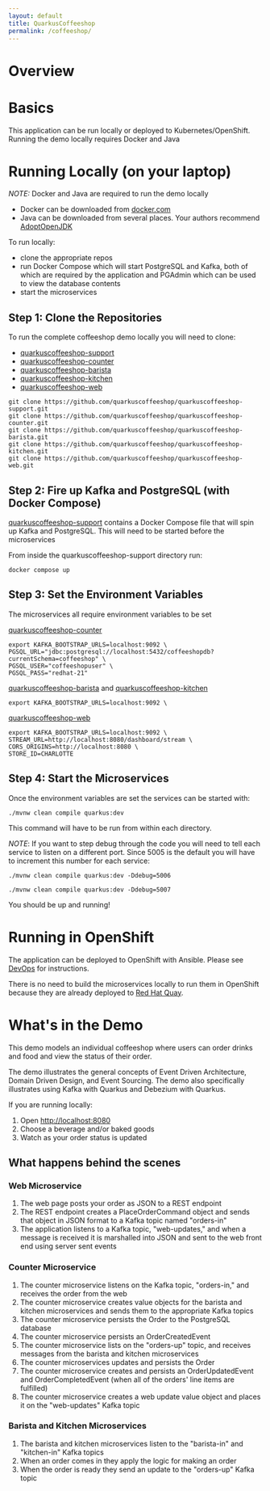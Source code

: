 ```yaml
---
layout: default
title: QuarkusCoffeeshop
permalink: /coffeeshop/
---
```


# Overview

# Basics

This application can be run locally or deployed to Kubernetes/OpenShift.
Running the demo locally requires Docker and Java

# Running Locally (on your laptop)

_NOTE:_ Docker and Java are required to run the demo locally

* Docker can be downloaded from <a href="https://www.docker.com/" target="_blank">docker.com</a>
* Java can be downloaded from several places.  Your authors recommend <a href="https://adoptopenjdk.net/" target="_blank">AdoptOpenJDK</a>

To run locally:
* clone the appropriate repos
* run Docker Compose which will start PostgreSQL and Kafka, both of which are required by the application and PGAdmin which can be used to view the database contents
* start the microservices

## Step 1: Clone the Repositories

To run the complete coffeeshop demo locally you will need to clone:
* [quarkuscoffeeshop-support](https://github.com/quarkuscoffeeshop/quarkuscoffeeshop-support)
* [quarkuscoffeeshop-counter](https://github.com/quarkuscoffeeshop/quarkuscoffeeshop-counter)
* [quarkuscoffeeshop-barista](https://github.com/quarkuscoffeeshop/quarkuscoffeeshop-barista)
* [quarkuscoffeeshop-kitchen](https://github.com/quarkuscoffeeshop/quarkuscoffeeshop-kitchen)
* [quarkuscoffeeshop-web](https://github.com/quarkuscoffeeshop/quarkuscoffeeshop-web)

```shell
git clone https://github.com/quarkuscoffeeshop/quarkuscoffeeshop-support.git
git clone https://github.com/quarkuscoffeeshop/quarkuscoffeeshop-counter.git
git clone https://github.com/quarkuscoffeeshop/quarkuscoffeeshop-barista.git
git clone https://github.com/quarkuscoffeeshop/quarkuscoffeeshop-kitchen.git
git clone https://github.com/quarkuscoffeeshop/quarkuscoffeeshop-web.git
```

## Step 2: Fire up Kafka and PostgreSQL (with Docker Compose)

[quarkuscoffeeshop-support](https://github.com/quarkuscoffeeshop/quarkuscoffeeshop-support) contains a Docker Compose file that will spin up Kafka and PostgreSQL.  This will need to be started before the microservices

From inside the quarkuscoffeeshop-support directory run:

```shell
docker compose up
```

## Step 3: Set the Environment Variables

The microservices all require environment variables to be set

[quarkuscoffeeshop-counter](https://github.com/quarkuscoffeeshop/quarkuscoffeeshop-counter)
```
export KAFKA_BOOTSTRAP_URLS=localhost:9092 \
PGSQL_URL="jdbc:postgresql://localhost:5432/coffeeshopdb?currentSchema=coffeeshop" \
PGSQL_USER="coffeeshopuser" \
PGSQL_PASS="redhat-21"
```

[quarkuscoffeeshop-barista](https://github.com/quarkuscoffeeshop/quarkuscoffeeshop-barista) and [quarkuscoffeeshop-kitchen](https://github.com/quarkuscoffeeshop/quarkuscoffeeshop-kitchen)
```
export KAFKA_BOOTSTRAP_URLS=localhost:9092 \
```

[quarkuscoffeeshop-web](https://github.com/quarkuscoffeeshop/quarkuscoffeeshop-web)
```
export KAFKA_BOOTSTRAP_URLS=localhost:9092 \ 
STREAM_URL=http://localhost:8080/dashboard/stream \
CORS_ORIGINS=http://localhost:8080 \
STORE_ID=CHARLOTTE
```
## Step 4: Start the Microservices

Once the environment variables are set the services can be started with:
```
./mvnw clean compile quarkus:dev
```

This command will have to be run from within each directory.

_NOTE_: If you want to step debug through the code you will need to tell each service to listen on a different port.  Since 5005 is the default you will have to increment this number for each service:

```shell
./mvnw clean compile quarkus:dev -Ddebug=5006
```
```shell
./mvnw clean compile quarkus:dev -Ddebug=5007
```

You should be up and running!

# Running in OpenShift

The application can be deployed to OpenShift with Ansible.  Please see  <a class="page-link" href="/devops/">DevOps</a> for instructions.

There is no need to build the microservices locally to run them in OpenShift because they are already deployed to <a href="https://quay.io/organization/quarkuscoffeeshop" target="_blank" >Red Hat Quay</a>. 

# What's in the Demo

This demo models an individual coffeeshop where users can order drinks and food and view the status of their order.

The demo illustrates the general concepts of Event Driven Architecture, Domain Driven Design, and Event Sourcing.  The demo also specifically illustrates using Kafka with Quarkus and Debezium with Quarkus.

If you are running locally:
1.  Open <a href="http://localhost:8080" target="_blank" >http://localhost:8080</a>
2.  Choose a beverage and/or baked goods
3.  Watch as your order status is updated

## What happens behind the scenes

### Web Microservice

1. The web page posts your order as JSON to a REST endpoint
2. The REST endpoint creates a PlaceOrderCommand object and sends that object in JSON format to a Kafka topic named "orders-in"
3. The application listens to a Kafka topic, "web-updates," and when a message is received it is marshalled into JSON and sent to the web front end using server sent events

### Counter Microservice

1.  The counter microservice listens on the Kafka topic, "orders-in," and receives the order from the web
2.  The counter microservice creates value objects for the barista and kitchen microservices and sends them to the appropriate Kafka topics
3.  The counter microservice persists the Order to the PostgreSQL database
4.  The counter microservice persists an OrderCreatedEvent 
4.  The counter microservice lists on the "orders-up" topic, and receives messages from the barista and kitchen microservices
5.  The counter microservices updates and persists the Order
6.  The counter microservice creates and persists an OrderUpdatedEvent and OrderCompletedEvent (when all of the orders' line items are fulfilled)
7.  The counter microservice creates a web update value object and places it on the "web-updates" Kafka topic

### Barista and Kitchen Microservices

1.  The barista and kitchen microservices listen to the "barista-in" and "kitchen-in" Kafka topics
2.  When an order comes in they apply the logic for making an order
3.  When the order is ready they send an update to the "orders-up" Kafka topic


